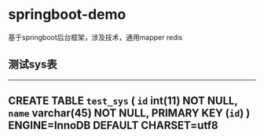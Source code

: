 # springboot-demo
基于springboot后台框架，涉及技术，通用mapper  redis
## 测试sys表
-----
CREATE TABLE `test_sys` (
  `id` int(11) NOT NULL,
  `name` varchar(45) NOT NULL,
  PRIMARY KEY (`id`)
) ENGINE=InnoDB DEFAULT CHARSET=utf8
-----
